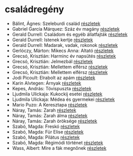 # családregény

- Bálint, Ágnes: Szeleburdi család [részletek](_details/B%C3%A1lint%2C%20%C3%81gnes.md#id_161)
- Gabriel García Márquez: Száz év magány [részletek](_details/Gabriel%20Garc%C3%ADa%20M%C3%A1rquez.md#id_223)
- Gerald Durrell: Családom és egyéb állatfajták [részletek](_details/Gerald%20Durrell.md#id_50)
- Gerald Durrell: Istenek kertje [részletek](_details/Gerald%20Durrell.md#id_868)
- Gerald Durrell: Madarak, vadak, rokonok [részletek](_details/Gerald%20Durrell.md#id_867)
- Gerlóczy, Márton: Mikecs Anna: Altató [részletek](_details/Gerl%C3%B3czy%2C%20M%C3%A1rton.md#id_1469)
- Grecsó, Krisztián: Harminc év napsütés [részletek](_details/Grecs%C3%B3%2C%20Kriszti%C3%A1n.md#id_1227)
- Grecsó, Krisztián: Jelmezbál [részletek](_details/Grecs%C3%B3%2C%20Kriszti%C3%A1n.md#id_1228)
- Grecsó, Krisztián: Mellettem elférsz [részletek](_details/Grecs%C3%B3%2C%20Kriszti%C3%A1n.md#id_1231)
- Grecsó, Krisztián: Mellettem elférsz [részletek](_details/Grecs%C3%B3%2C%20Kriszti%C3%A1n.md#id_989)
- Jodi Picoult: Elrabolt az apám [részletek](_details/Jodi%20Picoult.md#id_349)
- Karin Alvtegen: Árnyak [részletek](_details/Karin%20Alvtegen.md#id_676)
- Kepes, András: Tövispuszta [részletek](_details/Kepes%2C%20Andr%C3%A1s.md#id_109)
- Ljudmila Ulickaja: Kukockij esetei [részletek](_details/Ljudmila%20Ulickaja.md#id_1295)
- Ljudmila Ulickaja: Médea és gyermekei [részletek](_details/Ljudmila%20Ulickaja.md#id_1293)
- Mario Puzo: A Keresztapa [részletek](_details/Mario%20Puzo.md#id_283)
- Náray, Tamás: Zarah [részletek](_details/N%C3%A1ray%2C%20Tam%C3%A1s.md#id_1234)
- Náray, Tamás: Zarah álma [részletek](_details/N%C3%A1ray%2C%20Tam%C3%A1s.md#id_1235)
- Náray, Tamás: Zarah öröksége [részletek](_details/N%C3%A1ray%2C%20Tam%C3%A1s.md#id_1233)
- Szabó, Magda: Freskó [részletek](_details/Szab%C3%B3%2C%20Magda.md#id_1347)
- Szabó, Magda: Für Elise [részletek](_details/Szab%C3%B3%2C%20Magda.md#id_1339)
- Szabó, Magda: Pilátus [részletek](_details/Szab%C3%B3%2C%20Magda.md#id_1351)
- Szabó, Magda: Régimódi történet [részletek](_details/Szab%C3%B3%2C%20Magda.md#id_1356)
- Wass, Albert: Mire a fák megnőnek [részletek](_details/Wass%2C%20Albert.md#id_213)